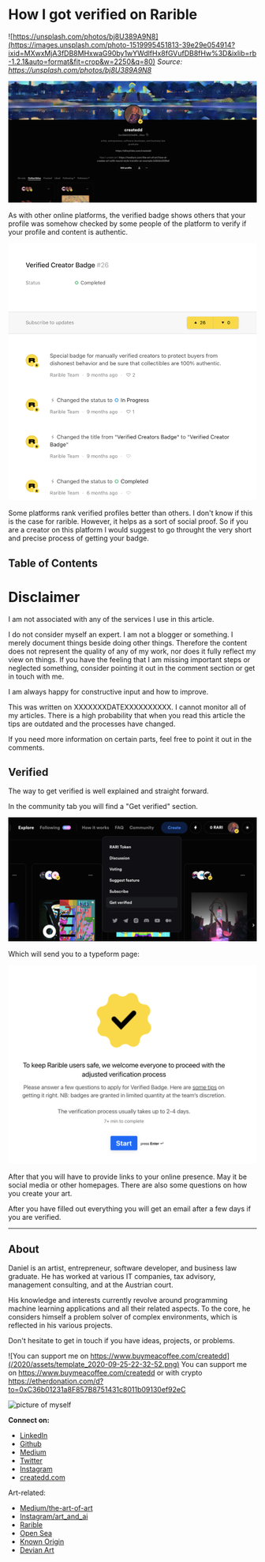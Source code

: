 # How I got verified on Rarible

![https://unsplash.com/photos/bj8U389A9N8](https://images.unsplash.com/photo-1519995451813-39e29e054914?ixid=MXwxMjA3fDB8MHxwaG90by1wYWdlfHx8fGVufDB8fHw%3D&ixlib=rb-1.2.1&auto=format&fit=crop&w=2250&q=80)
*Source: https://unsplash.com/photos/bj8U389A9N8*




![](../assets/verfiedRarible_2021-01-06-16-59-05.png)


As with other online platforms, the verified badge shows others that your profile was somehow checked by some people of the platform to verify if your profile and content is authentic.

![](../assets/verfiedRarible_2021-01-06-17-07-27.png)

Some platforms rank verified profiles better than others. I don't know if this is the case for rarible. However, it helps as a sort of social proof. So if you are a creator on this platform I would suggest to go throught the very short and precise process of getting your badge.


## Table of Contents

# Disclaimer

I am not associated with any of the services I use in this article.

I do not consider myself an expert. I am not a blogger or something. I merely document things beside doing other things. Therefore the content does not represent the quality of any of my work, nor does it fully reflect my view on things. If you have the feeling that I am missing important steps or neglected something, consider pointing it out in the comment section or get in touch with me.

I am always happy for constructive input and how to improve.


This was written on XXXXXXXDATEXXXXXXXXXX.
I cannot monitor all of my articles. There is a high probability that when you read this article the tips are outdated and the processes have changed.

If you need more information on certain parts, feel free to point it out in the comments.

## Verified

The way to get verified is well explained and straight forward.

In the community tab you will find a "Get verified" section.

![](../assets/verfiedRarible_2021-01-06-17-01-43.png)

Which will send you to a typeform page:

![](../assets/verfiedRarible_2021-01-06-17-03-39.png)

After that you will have to provide links to your online presence. May it be social media or other homepages. There are also some questions on how you create your art.

After you have filled out everything you will get an email after a few days if you are verified.





---

## About

Daniel is an artist, entrepreneur, software developer, and business law graduate. He has worked at various IT companies, tax advisory, management consulting, and at the Austrian court.

His knowledge and interests currently revolve around programming machine learning applications and all their related aspects. To the core, he considers himself a problem solver of complex environments, which is reflected in his various projects.

Don't hesitate to get in touch if you have ideas, projects, or problems.

![You can support me on https://www.buymeacoffee.com/createdd](/2020/assets/template_2020-09-25-22-32-52.png)
You can support me on https://www.buymeacoffee.com/createdd or with crypto https://etherdonation.com/d?to=0xC36b01231a8F857B8751431c8011b09130ef92eC


![picture of myself](https://avatars2.githubusercontent.com/u/22077628?s=460&v=4)

**Connect on:**
- [LinkedIn](https://www.linkedin.com/in/createdd)
- [Github](https://github.com/Createdd)
- [Medium](https://medium.com/@createdd)
- [Twitter](https://twitter.com/_createdd)
- [Instagram](https://www.instagram.com/create.dd/)
- [createdd.com](https://www.createdd.com/)

Art-related:
- [Medium/the-art-of-art](https://medium.com/the-art-of-art)
- [Instagram/art_and_ai](https://www.instagram.com/art_and_ai/)
- [Rarible](https://app.rarible.com/createdd/collectibles)
- [Open Sea](https://opensea.io/accounts/createdd )
- [Known Origin](https://knownorigin.io/profile/0xC36b01231a8F857B8751431c8011b09130ef92eC)
- [Devian Art](https://www.deviantart.com/createdd1010/)

<!-- Written by Daniel Deutsch -->